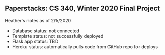 ## Paperstacks: CS 340, Winter 2020 Final Project

Heather's notes as of 2/5/2020
- Database status: not connected
- Template status: not successfully deployed
- Flask app status: TBD
- Heroku status: automatically pulls code from GitHub repo for deploys